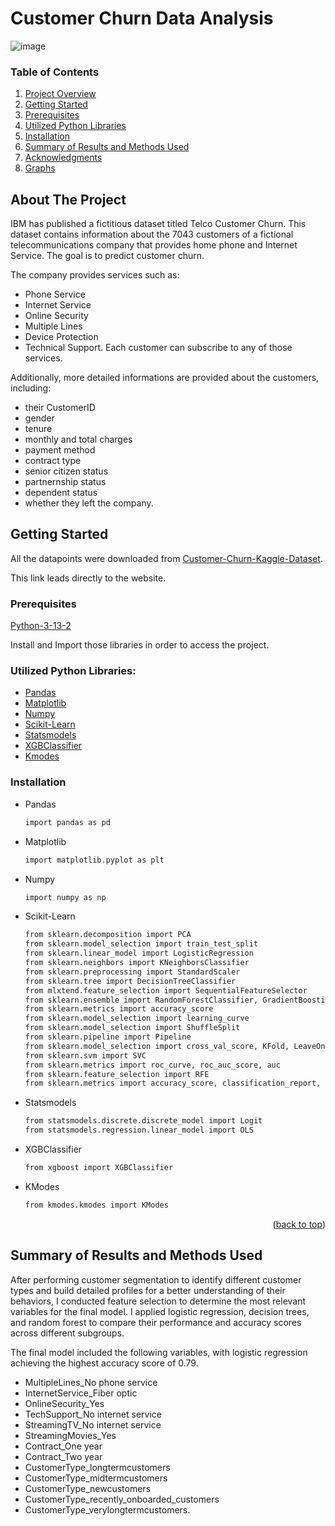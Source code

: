 # Customer Churn Data Analysis

![image](https://github.com/user-attachments/assets/5bc2e1fd-e6f9-4aca-900c-6e742e6e810d)

<!-- TABLE OF CONTENTS -->
### Table of Contents

1. [Project Overview](#Project-Overview)
2. [Getting Started](#Getting-Started)
3. [Prerequisites](#Prerequisites)
4. [Utilized Python Libraries](#Utilized-Python-Libraries)
5. [Installation](#Installation)
6. [Summary of Results and Methods Used](#Summary-of-Results-and-Methods-Used)
7. [Acknowledgments](#Acknowledgments)
8. [Graphs](#Graphs)

<!-- Project Overview -->
## About The Project

IBM has published a fictitious dataset titled Telco Customer Churn. This dataset contains information about the 7043 customers of a fictional telecommunications company that provides home phone and Internet Service. The goal is to predict customer churn. 

The company provides services such as: 
- Phone Service
- Internet Service
- Online Security
- Multiple Lines
- Device Protection
- Technical Support.
Each customer can subscribe to any of those services.

Additionally, more detailed informations are provided about the customers, including:
- their CustomerID
- gender
- tenure
- monthly and total charges
- payment method
- contract type
- senior citizen status
- partnernship status
- dependent status
- whether they left the company.

<!-- GETTING STARTED -->
## Getting Started

All the datapoints were downloaded from [Customer-Churn-Kaggle-Dataset](https://www.kaggle.com/datasets/yeanzc/telco-customer-churn-ibm-dataset). 

This link leads directly to the website.

### Prerequisites

[Python-3-13-2](https://www.python.org/downloads/)

Install and Import those libraries in order to access the project.

### Utilized Python Libraries:

* [Pandas](https://pandas.pydata.org/)
* [Matplotlib](https://matplotlib.org/)
* [Numpy](https://numpy.org/)
* [Scikit-Learn](https://scikit-learn.org/stable/)
* [Statsmodels](https://www.statsmodels.org/stable/index.html)
* [XGBClassifier](https://xgboost.readthedocs.io/en/stable/python/python_api.html)
* [Kmodes](https://pypi.org/project/kmodes/)

### Installation

* Pandas
  ```sh
  import pandas as pd
  ```
* Matplotlib
  ```sh
  import matplotlib.pyplot as plt
  ```
* Numpy
  ```sh
  import numpy as np
  ```
* Scikit-Learn
  ```sh
  from sklearn.decomposition import PCA
  from sklearn.model_selection import train_test_split
  from sklearn.linear_model import LogisticRegression
  from sklearn.neighbors import KNeighborsClassifier
  from sklearn.preprocessing import StandardScaler
  from sklearn.tree import DecisionTreeClassifier
  from mlxtend.feature_selection import SequentialFeatureSelector
  from sklearn.ensemble import RandomForestClassifier, GradientBoostingClassifier
  from sklearn.metrics import accuracy_score
  from sklearn.model_selection import learning_curve
  from sklearn.model_selection import ShuffleSplit
  from sklearn.pipeline import Pipeline
  from sklearn.model_selection import cross_val_score, KFold, LeaveOneOut
  from sklearn.svm import SVC
  from sklearn.metrics import roc_curve, roc_auc_score, auc
  from sklearn.feature_selection import RFE
  from sklearn.metrics import accuracy_score, classification_report, confusion_matrix
  ```
* Statsmodels
  ```sh
  from statsmodels.discrete.discrete_model import Logit
  from statsmodels.regression.linear_model import OLS
  ```
* XGBClassifier
  ```sh
  from xgboost import XGBClassifier
  ```
* KModes
  ```sh
  from kmodes.kmodes import KModes
  ```

    <p align="right">(<a href="#readme-top">back to top</a>)</p>

## Summary of Results and Methods Used

After performing customer segmentation to identify different customer types and build detailed profiles for a better understanding of their behaviors, I conducted feature selection to determine the most relevant variables for the final model. I applied logistic regression, decision trees, and random forest to compare their performance and accuracy scores across different subgroups. 

The final model included the following variables, with logistic regression achieving the highest accuracy score of 0.79.
- MultipleLines_No phone service
- InternetService_Fiber optic
- OnlineSecurity_Yes
- TechSupport_No internet service
- StreamingTV_No internet service
- StreamingMovies_Yes
- Contract_One year
- Contract_Two year
- CustomerType_longtermcustomers
- CustomerType_midtermcustomers
- CustomerType_newcustomers
- CustomerType_recently_onboarded_customers
- CustomerType_verylongtermcustomers.
    
